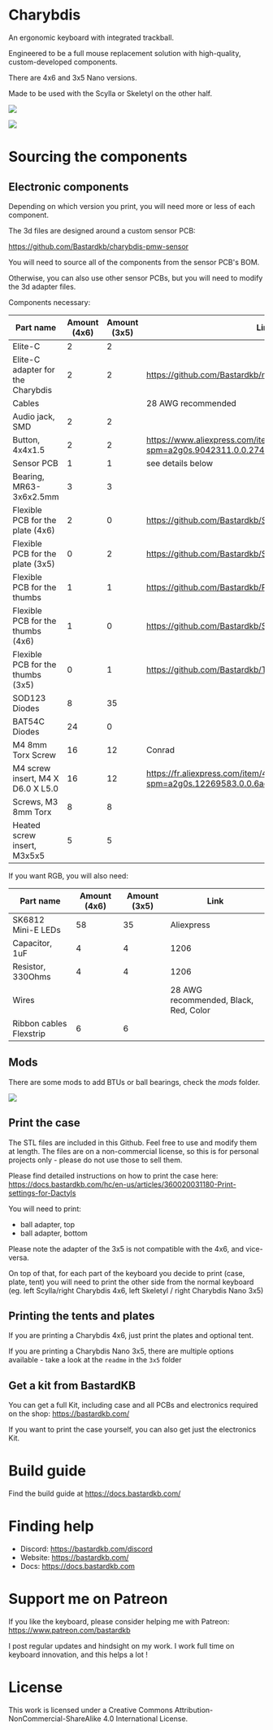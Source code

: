 # Charybdis


An ergonomic keyboard with integrated trackball.

Engineered to be a full mouse replacement solution with high-quality, custom-developed components.

There are 4x6 and 3x5 Nano versions.

Made to be used with the Scylla or Skeletyl on the other half.

![](pics/1ae.jpg)

![](pics/1af.jpg)


# Sourcing the components

## Electronic components

Depending on which version you print, you will need more or less of each component.

The 3d files are designed around a custom sensor PCB:

https://github.com/Bastardkb/charybdis-pmw-sensor

You will need to source all of the components from the sensor PCB's BOM.

Otherwise, you can also use other sensor PCBs, but you will need to modify the 3d adapter files.

Components necessary:

| Part name                         | Amount (4x6) | Amount (3x5) | Link                                                                                       |
| --------------------------------- | ------------ | ------------ | ------------------------------------------------------------------------------------------ |
| Elite-C                           | 2            | 2            |                                                                                            |
| Elite-C adapter for the Charybdis | 2            | 2            | https://github.com/Bastardkb/mcu-imprint-charybdis                                         |
| Cables                            |              |              | 28 AWG recommended                                                                         |
| Audio jack, SMD                   | 2            | 2            |                                                                                            |
| Button, 4x4x1.5                   | 2            | 2            | https://www.aliexpress.com/item/1005001304569553.html?spm=a2g0s.9042311.0.0.27424c4dDwgcp7 |
| Sensor PCB                        | 1            | 1            | see details below                                                                          |
| Bearing, MR63-3x6x2.5mm           | 3            | 3            |                                                                                            |
| Flexible PCB for the plate (4x6)  | 2            | 0            | https://github.com/Bastardkb/Scylla-PCB-Plate                                              |
| Flexible PCB for the plate (3x5)  | 0            | 2            | https://github.com/Bastardkb/Skeletyl-PCB-plate                                            |
| Flexible PCB for the thumbs       | 1            | 1            | https://github.com/Bastardkb/PCB_thumbs_Charybdis                                          |
| Flexible PCB for the thumbs (4x6) | 1            | 0            | https://github.com/Bastardkb/Scylla-PCB-thumb-cluster                                      |
| Flexible PCB for the thumbs (3x5) | 0            | 1            | https://github.com/Bastardkb/TBK-Mini-PCB-thumb-cluster                                    |
| SOD123 Diodes                     | 8            | 35           |                                                                                            |
| BAT54C Diodes                     | 24           | 0            |                                                                                            |
| M4 8mm Torx Screw                 | 16           | 12           | Conrad                                                                                     |
| M4 screw insert, M4 X D6.0 X L5.0 | 16           | 12           | https://fr.aliexpress.com/item/4000232925592.html?spm=a2g0s.12269583.0.0.6aef4f282LZO4v    |
| Screws, M3 8mm Torx               | 8            | 8            |                                                                                            |
| Heated screw insert, M3x5x5       | 5            | 5            |                                                                                            |


If you want RGB, you will also need:

| Part name          |  Amount (4x6) | Amount (3x5)  | Link       |
| ------------------ | ------ | ---------- | ---------- |
| SK6812 Mini-E LEDs | 58  | 35  | Aliexpress |
| Capacitor, 1uF          | 4  |  4   | 1206                                  |
| Resistor, 330Ohms       | 4   |  4  | 1206                                  |
| Wires                   |     |    | 28 AWG recommended, Black, Red, Color |
| Ribbon cables Flexstrip | 6    | 6  |    |             


## Mods

There are some mods to add BTUs or ball bearings, check the *mods* folder.


![](pics/1ac.png)


## Print the case

The STL files are included in this Github.
Feel free to use and modify them at length. The files are on a non-commercial license, so this is for personal projects only - please do not use those to sell them.

Please find detailed instructions on how to print the case here:
https://docs.bastardkb.com/hc/en-us/articles/360020031180-Print-settings-for-Dactyls

You will need to print:

- ball adapter, top
- ball adapter, bottom

Please note the adapter of the 3x5 is not compatible with the 4x6, and vice-versa.

On top of that, for each part of the keyboard you decide to print (case, plate, tent) you will need to print the other side from the normal keyboard (eg. left Scylla/right Charybdis 4x6, left Skeletyl / right Charybdis Nano 3x5)

## Printing the tents and plates

If you are printing a Charybdis 4x6, just print the plates and optional tent.

If you are printing a Charybdis Nano 3x5, there are multiple options available - take a look at the `readme` in the `3x5` folder

## Get a kit from BastardKB

You can get a full Kit, including case and all PCBs and electronics required on the shop:
https://bastardkb.com/

If you want to print the case yourself, you can also get just the electronics Kit.

# Build guide

Find the build guide at https://docs.bastardkb.com/

# Finding help

- Discord: https://bastardkb.com/discord
- Website: https://bastardkb.com/
- Docs: https://docs.bastardkb.com

# Support me on Patreon

If you like the keyboard, please consider helping me with Patreon: https://www.patreon.com/bastardkb

I post regular updates and hindsight on my work. I work full time on keyboard innovation, and this helps a lot !

# License 

This work is licensed under a Creative Commons Attribution-NonCommercial-ShareAlike 4.0 International License.
